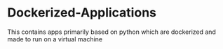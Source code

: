 # Dockerized-Applications
This contains apps primarily based on python which are dockerized and made to run on a virtual machine
